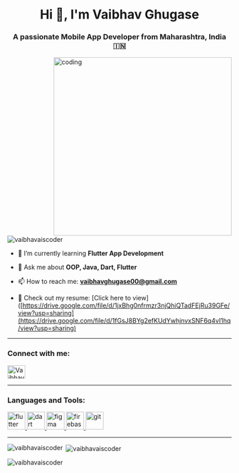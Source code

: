 <h1 align="center">Hi 👋, I'm Vaibhav Ghugase</h1>
<h3 align="center">A passionate Mobile App Developer from Maharashtra, India 🇮🇳</h3>

<img align="right" alt="coding" width="400" src="https://user-images.githubusercontent.com/55389276/140866485-8fb1c876-9a8f-4d6a-98dc-08c4981eaf70.gif">

<p align="left">
  <img src="https://komarev.com/ghpvc/?username=vaibhavaiscoder&label=Profile%20views&color=0e75b6&style=flat" alt="vaibhavaiscoder" />
</p>

- 🌱 I’m currently learning **Flutter App Development**

- 💬 Ask me about **OOP, Java, Dart, Flutter**

- 📫 How to reach me: **vaibhavghugase00@gmail.com**

- 📄 Check out my resume: [Click here to view]([https://drive.google.com/file/d/1jxBhg0nfrmzr3njQhiQTadFEjRu39GFe/view?usp=sharing](https://drive.google.com/file/d/1fGsJ8BYg2efKUdYwhjnvxSNF6q4vI1hq/view?usp=sharing)

---

<h3 align="left">Connect with me:</h3>
<p align="left">
  <a href="https://www.linkedin.com/in/vaibhav-ghugase/" target="blank">
    <img align="center" src="https://raw.githubusercontent.com/rahuldkjain/github-profile-readme-generator/master/src/images/icons/Social/linked-in-alt.svg" alt="Vaibhav Ghugase LinkedIn" height="30" width="40" />
  </a>
</p>

---

<h3 align="left">Languages and Tools:</h3>
<p align="left">
  <a href="https://flutter.dev" target="_blank" rel="noreferrer">
    <img src="https://www.vectorlogo.zone/logos/flutterio/flutterio-icon.svg" alt="flutter" width="40" height="40"/>
  </a>
  <a href="https://dart.dev" target="_blank" rel="noreferrer">
    <img src="https://www.vectorlogo.zone/logos/dartlang/dartlang-icon.svg" alt="dart" width="40" height="40"/>
  </a>
  <a href="https://www.figma.com/" target="_blank" rel="noreferrer">
    <img src="https://www.vectorlogo.zone/logos/figma/figma-icon.svg" alt="figma" width="40" height="40"/>
  </a>
  <a href="https://firebase.google.com/" target="_blank" rel="noreferrer">
    <img src="https://www.vectorlogo.zone/logos/firebase/firebase-icon.svg" alt="firebase" width="40" height="40"/>
  </a>
  <a href="https://git-scm.com/" target="_blank" rel="noreferrer">
    <img src="https://www.vectorlogo.zone/logos/git-scm/git-scm-icon.svg" alt="git" width="40" height="40"/>
  </a>
</p>

---

<p><img align="left" src="https://github-readme-stats.vercel.app/api/top-langs?username=vaibhavaiscoder&show_icons=true&locale=en&layout=compact" alt="vaibhavaiscoder" /></p>

<p>&nbsp;<img align="center" src="https://github-readme-stats.vercel.app/api?username=vaibhavaiscoder&show_icons=true&locale=en" alt="vaibhavaiscoder" /></p>

<p><img align="center" src="https://github-readme-streak-stats.herokuapp.com/?user=vaibhavaiscoder&" alt="vaibhavaiscoder" /></p>
